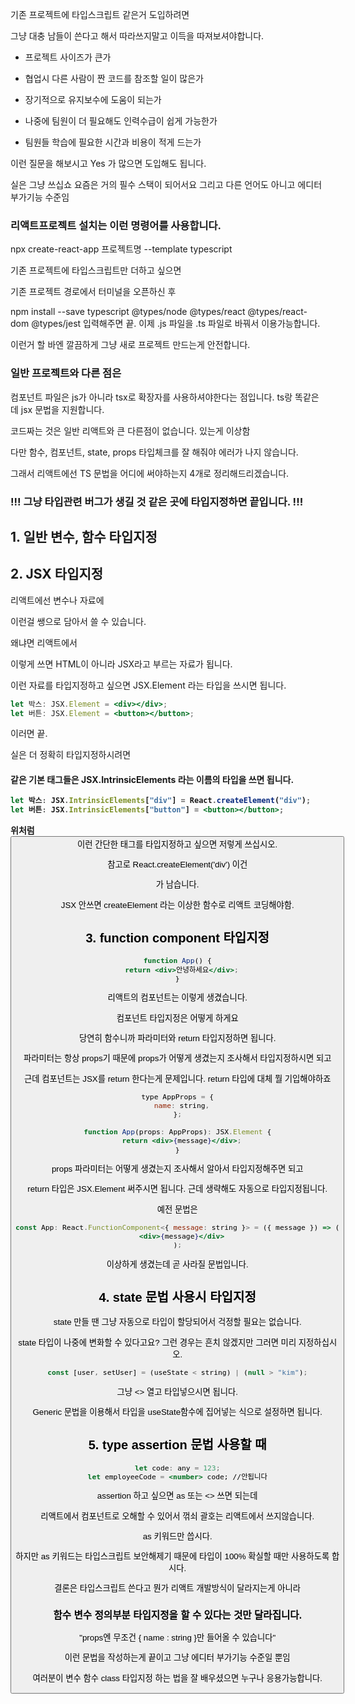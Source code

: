 기존 프로젝트에 타입스크립트 같은거 도입하려면

그냥 대충 남들이 쓴다고 해서 따라쓰지말고 이득을 따져보셔야합니다.

- 프로젝트 사이즈가 큰가

- 협업시 다른 사람이 짠 코드를 참조할 일이 많은가

- 장기적으로 유지보수에 도움이 되는가

- 나중에 팀원이 더 필요해도 인력수급이 쉽게 가능한가

- 팀원들 학습에 필요한 시간과 비용이 적게 드는가

이런 질문을 해보시고 Yes 가 많으면 도입해도 됩니다.

실은 그냥 쓰십쇼 요즘은 거의 필수 스택이 되어서요 그리고 다른 언어도 아니고 에디터 부가기능 수준임

### 리액트프로젝트 설치는 이런 명령어를 사용합니다.

npx create-react-app 프로젝트명 --template typescript

기존 프로젝트에 타입스크립트만 더하고 싶으면

기존 프로젝트 경로에서 터미널을 오픈하신 후

npm install --save typescript @types/node @types/react @types/react-dom @types/jest
입력해주면 끝. 이제 .js 파일을 .ts 파일로 바꿔서 이용가능합니다.

이런거 할 바엔 깔끔하게 그냥 새로 프로젝트 만드는게 안전합니다.

### 일반 프로젝트와 다른 점은

컴포넌트 파일은 js가 아니라 tsx로 확장자를 사용하셔야한다는 점입니다. ts랑 똑같은데 jsx 문법을 지원합니다.

코드짜는 것은 일반 리액트와 큰 다른점이 없습니다. 있는게 이상함

다만 함수, 컴포넌트, state, props 타입체크를 잘 해줘야 에러가 나지 않습니다.

그래서 리액트에선 TS 문법을 어디에 써야하는지 4개로 정리해드리겠습니다.

### !!! 그냥 타입관련 버그가 생길 것 같은 곳에 타입지정하면 끝입니다. !!!

## 1. 일반 변수, 함수 타입지정

## 2. JSX 타입지정

리액트에선 변수나 자료에 <div></div> 이런걸 쌩으로 담아서 쓸 수 있습니다.

왜냐면 리액트에서 <div></div> 이렇게 쓰면 HTML이 아니라 JSX라고 부르는 자료가 됩니다.

이런 자료를 타입지정하고 싶으면 JSX.Element 라는 타입을 쓰시면 됩니다.

```jsx
let 박스: JSX.Element = <div></div>;
let 버튼: JSX.Element = <button></button>;
```

이러면 끝.

실은 더 정확히 타입지정하시려면

<div> <a> <h4> 같은 기본 태그들은 JSX.IntrinsicElements 라는 이름의 타입을 쓰면 됩니다.

```jsx
let 박스: JSX.IntrinsicElements["div"] = React.createElement("div");
let 버튼: JSX.IntrinsicElements["button"] = <button></button>;
```

위처럼 <button> 이런 간단한 태그를 타입지정하고 싶으면 저렇게 쓰십시오.

참고로 React.createElement('div') 이건 <div></div> 가 남습니다.

JSX 안쓰면 createElement 라는 이상한 함수로 리액트 코딩해야함.

## 3. function component 타입지정

```jsx
function App() {
  return <div>안녕하세요</div>;
}
```

리액트의 컴포넌트는 이렇게 생겼습니다.

컴포넌트 타입지정은 어떻게 하게요

당연히 함수니까 파라미터와 return 타입지정하면 됩니다.

파라미터는 항상 props기 때문에 props가 어떻게 생겼는지 조사해서 타입지정하시면 되고

근데 컴포넌트는 JSX를 return 한다는게 문제입니다. return 타입에 대체 뭘 기입해야하죠

```jsx
type AppProps = {
  name: string,
};

function App(props: AppProps): JSX.Element {
  return <div>{message}</div>;
}
```

props 파라미터는 어떻게 생겼는지 조사해서 알아서 타입지정해주면 되고

return 타입은 JSX.Element 써주시면 됩니다. 근데 생략해도 자동으로 타입지정됩니다.

예전 문법은

```jsx
const App: React.FunctionComponent<{ message: string }> = ({ message }) => (
  <div>{message}</div>
);
```

이상하게 생겼는데 곧 사라질 문법입니다.

## 4. state 문법 사용시 타입지정

state 만들 땐 그냥 자동으로 타입이 할당되어서 걱정할 필요는 없습니다.

state 타입이 나중에 변화할 수 있다고요? 그런 경우는 흔치 않겠지만 그러면 미리 지정하십시오.

```jsx
const [user, setUser] = (useState < string) | (null > "kim");
```

그냥 <> 열고 타입넣으시면 됩니다.

Generic 문법을 이용해서 타입을 useState함수에 집어넣는 식으로 설정하면 됩니다.

## 5. type assertion 문법 사용할 때

```jsx
let code: any = 123;
let employeeCode = <number> code; //안됩니다

```

assertion 하고 싶으면 as 또는 <> 쓰면 되는데

리액트에서 컴포넌트로 오해할 수 있어서 꺾쇠 괄호는 리액트에서 쓰지않습니다.

as 키워드만 씁시다.

하지만 as 키워드는 타입스크립트 보안해제기 때문에 타입이 100% 확실할 때만 사용하도록 합시다.

결론은 타입스크립트 쓴다고 뭔가 리액트 개발방식이 달라지는게 아니라

### 함수 변수 정의부분 타입지정을 할 수 있다는 것만 달라집니다.

"props엔 무조건 { name : string }만 들어올 수 있습니다"

이런 문법을 작성하는게 끝이고 그냥 에디터 부가기능 수준일 뿐임

여러분이 변수 함수 class 타입지정 하는 법을 잘 배우셨으면 누구나 응용가능합니다.
